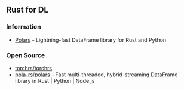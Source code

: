 ## Rust for DL


### Information
- [Polars](https://www.pola.rs/) - Lightning-fast DataFrame library for Rust and Python


### Open Source
- [torchrs/torchrs](https://github.com/torchrs/torchrs)
- [pola-rs/polars](https://github.com/pola-rs/polars) - Fast multi-threaded, hybrid-streaming DataFrame library in Rust | Python | Node.js
